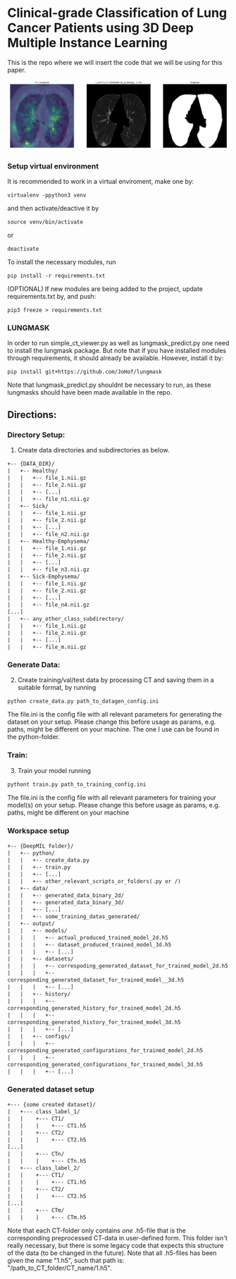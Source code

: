 # Clinical-grade Classification of Lung Cancer Patients using 3D Deep Multiple Instance Learning
This is the repo where we will insert the code that we will be using for this paper.

![picture](figures/XAI_example_nodule.png)

### Setup virtual environment
It is recommended to work in a virtual enviroment, make one by:
```
virtualenv -ppython3 venv
```
and then activate/deactive it by
```
source venv/bin/activate
```
or
```
deactivate
```

To install the necessary modules, run
```
pip install -r requirements.txt
```

(OPTIONAL) If new modules are being added to the project, update requirements.txt by, and push:
```
pip3 freeze > requirements.txt
```

### LUNGMASK
In order to run simple_ct_viewer.py as well as lungmask_predict.py one need to install the lungmask package. But note that if you have installed modules through requirements, it should already be available. However, install it by:
```
pip install git+https://github.com/JoHof/lungmask
```
Note that lungmask_predict.py shouldnt be necessary to run, as these lungmasks should have been made available in the repo.

## Directions:
### Directory Setup:
1. Create data directories and subdirectories as below.
```
+-- {DATA_DIR}/
|   +-- Healthy/
|   |   +-- file_1.nii.gz
|   |   +-- file_2.nii.gz
|   |   +-- [...]
|   |   +-- file_n1.nii.gz
|   +-- Sick/
|   |   +-- file_1.nii.gz
|   |   +-- file_2.nii.gz
|   |   +-- [...]
|   |   +-- file_n2.nii.gz
|   +-- Healthy-Emphysema/
|   |   +-- file_1.nii.gz
|   |   +-- file_2.nii.gz
|   |   +-- [...]
|   |   +-- file_n3.nii.gz
|   +-- Sick-Emphysema/
|   |   +-- file_1.nii.gz
|   |   +-- file_2.nii.gz
|   |   +-- [...]
|   |   +-- file_n4.nii.gz
[...]
|   +-- any_other_class_subdirectory/
|   |   +-- file_1.nii.gz
|   |   +-- file_2.nii.gz
|   |   +-- [...]
|   |   +-- file_m.nii.gz
``` 

### Generate Data:
2. Create training/val/test data by processing CT and saving them in a suitable format, by running
```
python create_data.py path_to_datagen_config.ini
```

The file.ini is the config file with all relevant parameters for generating the dataset on your setup. Please change this before usage as params, e.g. paths, might be different on your machine. The one I use can be found in the python-folder.

### Train:
3. Train your model running
```
pythont train.py path_to_training_config.ini
```

The file.ini is the config file with all relevant parameters for training your model(s) on your setup. Please change this before usage as params, e.g. paths, might be different on your machine


### Workspace setup
```
+-- {DeepMIL folder}/
|   +-- python/
|   |   +-- create_data.py
|   |   +-- train.py
|   |   +-- [...]
|   |   +-- other_relevant_scripts_or_folders(.py or /)
|   +-- data/
|   |   +-- generated_data_binary_2d/
|   |   +-- generated_data_binary_3d/
|   |   +-- [...]
|   |   +-- some_training_datas_generated/
|   +-- output/
|   |   +-- models/
|   |   |   +-- actual_produced_trained_model_2d.h5
|   |   |   +-- dataset_produced_trained_model_3d.h5
|   |   |   +-- [...]
|   |   +-- datasets/
|   |   |   +-- correspoding_generated_dataset_for_trained_model_2d.h5
|   |   |   +-- corresponding_generated_dataset_for_trained_model__3d.h5
|   |   |   +-- [...]
|   |   +-- history/
|   |   |   +-- corresponding_generated_history_for_trained_model_2d.h5
|   |   |   +-- corresponding_generated_history_for_trained_model_3d.h5
|   |   |   +-- [...]
|   |   +-- configs/
|   |   |   +-- corresponding_generated_configurations_for_trained_model_2d.h5
|   |   |   +-- corresponding_generated_configurations_for_trained_model_3d.h5
|   |   |   +-- [...]
```


### Generated dataset setup
```
+--- {some created dataset}/
|   +--- class_label_1/
|   |    +--- CT1/
|   |    |    +--- CT1.h5
|   |    +--- CT2/
|   |    |    +--- CT2.h5
[...]
|   |    +--- CTn/
|   |    |    +--- CTn.h5
|   +--- class_label_2/
|   |    +--- CT1/
|   |    |    +--- CT1.h5
|   |    +--- CT2/
|   |    |    +--- CT2.h5
[...]
|   |    +--- CTm/
|   |    |    +--- CTm.h5
```

Note that each CT-folder only contains *one* .h5-file that is the corresponding preprocessed CT-data in user-defined form. This folder isn't really necessary, but there is some legacy code that expects this structure of the data (to be changed in the future). Note that all .h5-files has been given the name "1.h5", such that path is: "/path_to_CT_folder/CT_name/1.h5".



